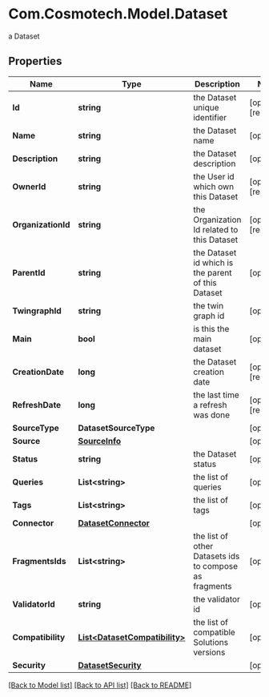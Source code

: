 # Com.Cosmotech.Model.Dataset
a Dataset

## Properties

Name | Type | Description | Notes
------------ | ------------- | ------------- | -------------
**Id** | **string** | the Dataset unique identifier | [optional] [readonly] 
**Name** | **string** | the Dataset name | [optional] 
**Description** | **string** | the Dataset description | [optional] 
**OwnerId** | **string** | the User id which own this Dataset | [optional] [readonly] 
**OrganizationId** | **string** | the Organization Id related to this Dataset | [optional] [readonly] 
**ParentId** | **string** | the Dataset id which is the parent of this Dataset | [optional] 
**TwingraphId** | **string** | the twin graph id | [optional] 
**Main** | **bool** | is this the main dataset | [optional] 
**CreationDate** | **long** | the Dataset creation date | [optional] [readonly] 
**RefreshDate** | **long** | the last time a refresh was done | [optional] [readonly] 
**SourceType** | **DatasetSourceType** |  | [optional] 
**Source** | [**SourceInfo**](SourceInfo.md) |  | [optional] 
**Status** | **string** | the Dataset status | [optional] 
**Queries** | **List&lt;string&gt;** | the list of queries | [optional] 
**Tags** | **List&lt;string&gt;** | the list of tags | [optional] 
**Connector** | [**DatasetConnector**](DatasetConnector.md) |  | [optional] 
**FragmentsIds** | **List&lt;string&gt;** | the list of other Datasets ids to compose as fragments | [optional] 
**ValidatorId** | **string** | the validator id | [optional] 
**Compatibility** | [**List&lt;DatasetCompatibility&gt;**](DatasetCompatibility.md) | the list of compatible Solutions versions | [optional] 
**Security** | [**DatasetSecurity**](DatasetSecurity.md) |  | [optional] 

[[Back to Model list]](../README.md#documentation-for-models) [[Back to API list]](../README.md#documentation-for-api-endpoints) [[Back to README]](../README.md)

